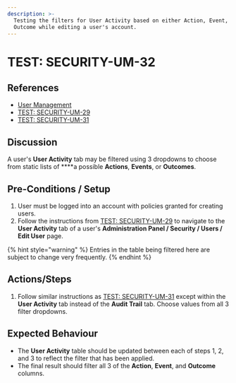 ```yaml
---
description: >-
  Testing the filters for User Activity based on either Action, Event, or
  Outcome while editing a user's account.
---
```


# TEST: SECURITY-UM-32

## References

* [User Management](../../../../../operations/security-administration/user-management.md)
* [TEST: SECURITY-UM-29](test-security-um-29.md)
* [TEST: SECURITY-UM-31](test-security-um-31.md)

## Discussion

A user's **User Activity** tab may be filtered using 3 dropdowns to choose from static lists of ****a possible **Actions**, **Events**, or **Outcomes**.

## Pre-Conditions / Setup

1. User must be logged into an account with policies granted for creating users.
2. Follow the instructions from [TEST: SECURITY-UM-29](test-security-um-29.md) to navigate to the **User Activity** tab of a user's **Administration Panel / Security / Users / Edit User** page.

{% hint style="warning" %}
Entries in the table being filtered here are subject to change very frequently.
{% endhint %}

## Actions/Steps

1. Follow similar instructions as [TEST: SECURITY-UM-31](test-security-um-31.md) except within the **User Activity** tab instead of the **Audit Trail** tab. Choose values from all 3 filter dropdowns.

## Expected Behaviour

* The **User Activity** table should be updated between each of steps 1, 2, and 3 to reflect the filter that has been applied.
* The final result should filter all 3 of the **Action**, **Event**, and **Outcome** columns. 




